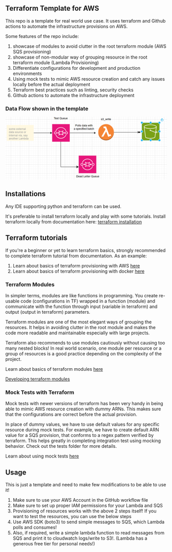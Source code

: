## Terraform Template for AWS
This repo is a template for real world use case. It uses terraform and Github actions to automate the infrastructure provisions on AWS.

Some features of the repo include:
1. showcase of modules to avoid clutter in the root terraform module (AWS SQS provisioning)
2. showcase of non-modular way of grouping resource in the root terraform module (Lambda Provisioning)
3. Differentiate configurations for development and production environments
4. Using mock tests to mimic AWS resource creation and catch any issues locally before the actual deployment
5. Terraform best practices such as linting, security checks
6. Github actions to automate the infrastructure deployment

### Data Flow shown in the template
![Data Flow of the template](Data_Flow.png)

## Installations
Any IDE supporting python and terraform can be used.

It's preferable to install terraform locally and play with some tutorials. 
Install terraform locally from documentation here: [terraform installation](https://developer.hashicorp.com/terraform/tutorials/aws-get-started/install-cli)


## Terraform tutorials
If you're a beginner or yet to learn terraform basics, strongly recommended to complete terraform tutorial from documentation. As an example:

1. Learn about basics of terraform provisioning with AWS [here](https://developer.hashicorp.com/terraform/tutorials/aws-get-started)
2. Learn about basics of terraform provisioning with docker [here](https://developer.hashicorp.com/terraform/tutorials/docker-get-started)


### Terraform Modules
In simpler terms, modules are like functions in programming. 
You create re-usable code (configurations in TF) wrapped in a function 
(module) and communicate with the function through input 
(variable in terraform) and output (output in terraform) parameters.

Terraform modules are one of the most elegant ways of grouping the 
resources. It helps in avoiding clutter in the root module and makes 
the code more readable and maintainable especially with large projects.

Terraform also recommends to use modules cautiously without causing too
many nested blocks!
In real world scenario, one module per resource or a group of resources
is a good practice depending on the complexity of the project.

Learn about basics of terraform modules [here](https://learn.hashicorp.com/tutorials/terraform/module)

[Developing terraform modules](https://developer.hashicorp.com/terraform/language/modules/develop/composition)



### Mock Tests with Terraform
Mock tests with newer versions of terraform has been very handy in being able 
to mimic AWS resource creation with dummy ARNs. This makes sure that the configurations
are correct before the actual provision.

In place of dummy values, we have to use default values for any specific 
resource during mock tests. For example, we have to create default ARN 
value for a SQS provision, that conforms to a regex pattern verified by
terraform.
This helps greatly in completing integration test using mocking behavior.
Check out the tests folder for more details.

Learn about using mock tests [here](https://developer.hashicorp.com/terraform/language/tests/mocking)



## Usage
This is just a template and need to make few modifications to be able to use it!

1. Make sure to use your AWS Account in the GitHub workflow file
2. Make sure to set up proper IAM permissions for your Lambda and SQS
3. Provisioning of resources works with the above 2 steps itself! If you want to test the resources, you can use the below steps
4. Use AWS SDK (boto3) to send simple messages to SQS, which Lambda polls and consumes!
5. Also, if required, write a simple lambda function to read messages from SQS and print it to cloudwatch logs/write to S3!. (Lambda has a generous free tier for personal needs!)

